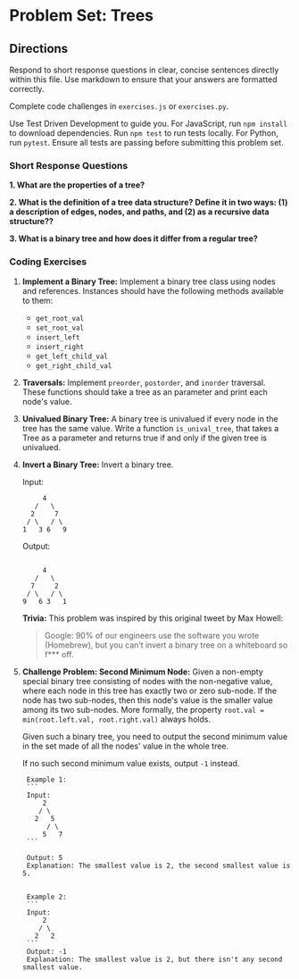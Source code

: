 # Problem Set: Trees

## Directions
Respond to short response questions in clear, concise sentences directly within this file. Use markdown to ensure that your answers are formatted correctly.

Complete code challenges in `exercises.js` or `exercises.py`. 

Use Test Driven Development to guide you. For JavaScript, run `npm install` to download dependencies. Run `npm test` to run tests locally. For Python, run `pytest`. Ensure all tests are passing before submitting this problem set.

### Short Response Questions

**1. What are the properties of a tree?**

**2. What is the definition of a tree data structure? Define it in two ways: (1) a description of edges, nodes, and paths, and (2) as a recursive data structure??**

**3. What is a binary tree and how does it differ from a regular tree?**

### Coding Exercises

1. **Implement a Binary Tree:** Implement a binary tree class using nodes and references. Instances should have the following methods available to them:
   - `get_root_val`
   - `set_root_val`
   - `insert_left`
   - `insert_right`
   - `get_left_child_val`
   - `get_right_child_val`

2. **Traversals:** Implement `preorder`, `postorder`, and `inorder` traversal. These functions should take a tree as an parameter and print each node's value.

3. **Univalued Binary Tree:** A binary tree is univalued if every node in the tree has the same value. Write a function `is_unival_tree`, that takes a Tree as a parameter and returns true if and only if the given tree is univalued.

4. **Invert a Binary Tree:** Invert a binary tree.

    Input:
      ```
           4
         /   \
        2     7
       / \   / \
      1   3 6   9
      ```

      Output:
      ```

           4
         /   \
        7     2
       / \   / \
      9   6 3   1
      ```

      **Trivia:**
      This problem was inspired by this original tweet by Max Howell:

      > Google: 90% of our engineers use the software you wrote (Homebrew), but you can’t invert a binary tree on a whiteboard so f*** off.

5. **Challenge Problem: Second Minimum Node:** Given a non-empty special binary tree consisting of nodes with the non-negative value, where each node in this tree has exactly two or zero sub-node. If the node has two sub-nodes, then this node's value is the smaller value among its two sub-nodes. More formally, the property `root.val = min(root.left.val, root.right.val)` always holds.

      Given such a binary tree, you need to output the second minimum value in the set made of all the nodes' value in the whole tree.

      If no such second minimum value exists, output `-1` instead.

        Example 1:
        ```
        Input:
            2
           / \
          2   5
             / \
            5   7
        ```

        Output: 5
        Explanation: The smallest value is 2, the second smallest value is 5.


        Example 2:
        ```
        Input:
            2
           / \
          2   2
        ```
        Output: -1
        Explanation: The smallest value is 2, but there isn't any second smallest value.
